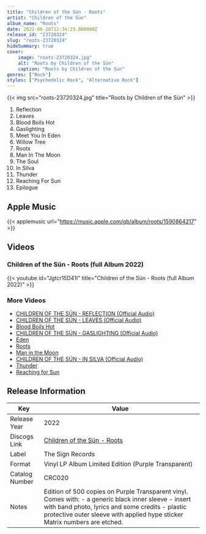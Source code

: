 ```yaml
---
title: "Children of the Sün - Roots"
artist: "Children of the Sün"
album_name: "Roots"
date: 2022-06-28T12:34:23.000000Z
release_id: "23720324"
slug: "roots-23720324"
hideSummary: true
cover:
    image: "roots-23720324.jpg"
    alt: "Roots by Children of the Sün"
    caption: "Roots by Children of the Sün"
genres: ["Rock"]
styles: ["Psychedelic Rock", "Alternative Rock"]
---
```


{{< img src="roots-23720324.jpg" title="Roots by Children of the Sün" >}}

<!-- section break -->

1. Reflection
2. Leaves
3. Blood Boils Hot
4. Gaslighting
5. Meet You In Eden
6. Willow Tree
7. Roots
8. Man In The Moon
9. The Soul
10. In Silva
11. Thunder
12. Reaching For Sun
13. Epilogue

<!-- section break -->




## Apple Music
{{< applemusic url="https://music.apple.com/gb/album/roots/1590864217" >}}





## Videos
### Children of the Sün - Roots (full Album 2022)
{{< youtube id="Jgtcr15D41I" title="Children of the Sün - Roots (full Album 2022)" >}}<br>

### More Videos

- [CHILDREN OF THE SÜN - REFLECTION (Official Audio)](https://www.youtube.com/watch?v=geF67QdW7S4)
- [CHILDREN OF THE SÜN - LEAVES (Official Audio)](https://www.youtube.com/watch?v=whzDdlOmD5g)
- [Blood Boils Hot](https://www.youtube.com/watch?v=2Y50q2OK2_w)
- [CHILDREN OF THE SÜN - GASLIGHTING (Official Audio)](https://www.youtube.com/watch?v=fZnD3F_ebPc)
- [Eden](https://www.youtube.com/watch?v=G_gV6Hhyy9E)
- [Roots](https://www.youtube.com/watch?v=6exWfGXt62Q)
- [Man in the Moon](https://www.youtube.com/watch?v=aRvpCb0c1oI)
- [CHILDREN OF THE SÜN - IN SILVA (Official Audio)](https://www.youtube.com/watch?v=Ml7chTCmetw)
- [Thunder](https://www.youtube.com/watch?v=_qxZ025XJTY)
- [Reaching for Sun](https://www.youtube.com/watch?v=3dYhIvqdbPE)


## Release Information
|  Key           | Value                                                |
| ---------------| ---------------------------------------------------- |
| Release Year   | 2022                                   |
| Discogs Link   | [Children of the Sün - Roots](https://www.discogs.com/release/23720324-Children-of-the-S%C3%BCn-Roots) |
| Label          | The Sign Records |
| Format         | Vinyl LP Album Limited Edition (Purple Transparent) |
| Catalog Number | CRC020 |
| Notes | Edition of 500 copies on Purple Transparent vinyl.  Comes with: - a generic black inner sleeve - insert with band photo, lyrics and some credits - plastic protective outer sleeve with applied hype sticker  Matrix numbers are etched.  |